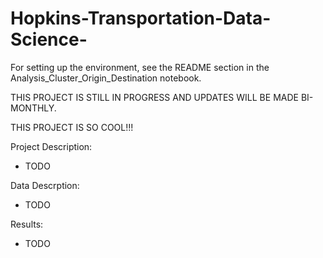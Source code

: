 # Hopkins-Transportation-Data-Science-

For setting up the environment, see the README section in the Analysis_Cluster_Origin_Destination notebook.

THIS PROJECT IS STILL IN PROGRESS AND UPDATES WILL BE MADE BI-MONTHLY.

THIS PROJECT IS SO COOL!!!

Project Description:
- TODO

Data Descrption:
- TODO

Results:
- TODO
